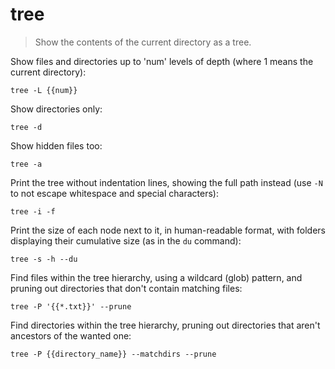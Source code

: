 tree
====

> Show the contents of the current directory as a tree.

Show files and directories up to 'num' levels of depth (where 1 means the current directory):

    tree -L {{num}}

Show directories only:

    tree -d

Show hidden files too:

    tree -a

Print the tree without indentation lines, showing the full path instead (use `-N` to not escape whitespace and special characters):

    tree -i -f

Print the size of each node next to it, in human-readable format, with folders displaying their cumulative size (as in the `du` command):

    tree -s -h --du

Find files within the tree hierarchy, using a wildcard (glob) pattern, and pruning out directories that don't contain matching files:

    tree -P '{{*.txt}}' --prune

Find directories within the tree hierarchy, pruning out directories that aren't ancestors of the wanted one:

    tree -P {{directory_name}} --matchdirs --prune
